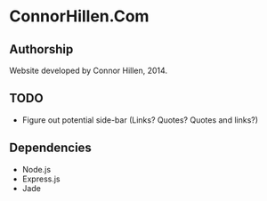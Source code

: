 # ConnorHillen.Com #

## Authorship ##

Website developed by Connor Hillen, 2014.

## TODO ##

* Figure out potential side-bar (Links? Quotes? Quotes and links?)

## Dependencies ##

* Node.js
* Express.js
* Jade

